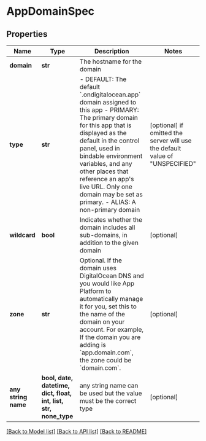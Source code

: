 # AppDomainSpec


## Properties
Name | Type | Description | Notes
------------ | ------------- | ------------- | -------------
**domain** | **str** | The hostname for the domain | 
**type** | **str** | - DEFAULT: The default &#x60;.ondigitalocean.app&#x60; domain assigned to this app - PRIMARY: The primary domain for this app that is displayed as the default in the control panel, used in bindable environment variables, and any other places that reference an app&#39;s live URL. Only one domain may be set as primary. - ALIAS: A non-primary domain | [optional]  if omitted the server will use the default value of "UNSPECIFIED"
**wildcard** | **bool** | Indicates whether the domain includes all sub-domains, in addition to the given domain | [optional] 
**zone** | **str** | Optional. If the domain uses DigitalOcean DNS and you would like App Platform to automatically manage it for you, set this to the name of the domain on your account.  For example, If the domain you are adding is &#x60;app.domain.com&#x60;, the zone could be &#x60;domain.com&#x60;. | [optional] 
**any string name** | **bool, date, datetime, dict, float, int, list, str, none_type** | any string name can be used but the value must be the correct type | [optional]

[[Back to Model list]](../README.md#documentation-for-models) [[Back to API list]](../README.md#documentation-for-api-endpoints) [[Back to README]](../README.md)


